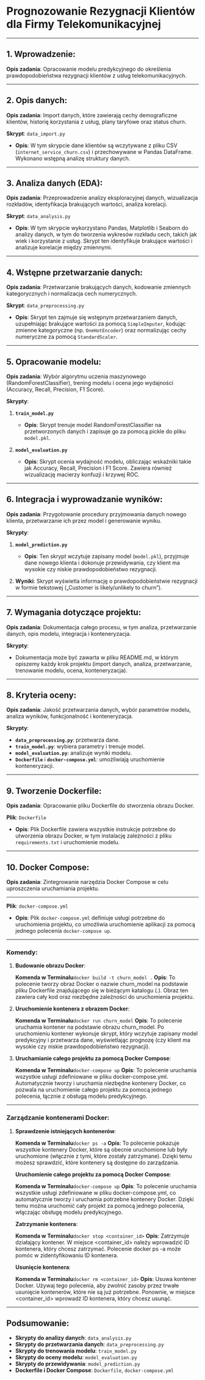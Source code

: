 # Prognozowanie Rezygnacji Klientów dla Firmy Telekomunikacyjnej

---

## 1. Wprowadzenie:
**Opis zadania**: Opracowanie modelu predykcyjnego do określenia prawdopodobieństwa rezygnacji klientów z usług telekomunikacyjnych.

---

## 2. Opis danych:
**Opis zadania**: Import danych, które zawierają cechy demograficzne klientów, historię korzystania z usług, plany taryfowe oraz status churn.

**Skrypt**: `data_import.py`
- **Opis**: W tym skrypcie dane klientów są wczytywane z pliku CSV (`internet_service_churn.csv`) i przechowywane w Pandas DataFrame. Wykonano wstępną analizę struktury danych.

---

## 3. Analiza danych (EDA):
**Opis zadania**: Przeprowadzenie analizy eksploracyjnej danych, wizualizacja rozkładów, identyfikacja brakujących wartości, analiza korelacji.

**Skrypt**: `data_analysis.py`
- **Opis**: W tym skrypcie wykorzystano Pandas, Matplotlib i Seaborn do analizy danych, w tym do tworzenia wykresów rozkładu cech, takich jak wiek i korzystanie z usług. Skrypt ten identyfikuje brakujące wartości i analizuje korelacje między zmiennymi.

---

## 4. Wstępne przetwarzanie danych:
**Opis zadania**: Przetwarzanie brakujących danych, kodowanie zmiennych kategorycznych i normalizacja cech numerycznych.

**Skrypt**: `data_preprocessing.py`
- **Opis**: Skrypt ten zajmuje się wstępnym przetwarzaniem danych, uzupełniając brakujące wartości za pomocą `SimpleImputer`, kodując zmienne kategoryczne (np. `OneHotEncoder`) oraz normalizując cechy numeryczne za pomocą `StandardScaler`.

---

## 5. Opracowanie modelu:
**Opis zadania**: Wybór algorytmu uczenia maszynowego (RandomForestClassifier), trening modelu i ocena jego wydajności (Accuracy, Recall, Precision, F1 Score).

**Skrypty**:
1. **`train_model.py`**
   - **Opis**: Skrypt trenuje model RandomForestClassifier na przetworzonych danych i zapisuje go za pomocą pickle do pliku `model.pkl`.
   
2. **`model_evaluation.py`**
   - **Opis**: Skrypt ocenia wydajność modelu, obliczając wskaźniki takie jak Accuracy, Recall, Precision i F1 Score. Zawiera również wizualizację macierzy konfuzji i krzywej ROC.

---

## 6. Integracja i wyprowadzanie wyników:
**Opis zadania**: Przygotowanie procedury przyjmowania danych nowego klienta, przetwarzanie ich przez model i generowanie wyniku.

**Skrypty**:
1. **`model_prediction.py`**
   - **Opis**: Ten skrypt wczytuje zapisany model (`model.pkl`), przyjmuje dane nowego klienta i dokonuje przewidywania, czy klient ma wysokie czy niskie prawdopodobieństwo rezygnacji.
   
2. **Wyniki**: Skrypt wyświetla informację o prawdopodobieństwie rezygnacji w formie tekstowej („Customer is likely/unlikely to churn”).

---

## 7. Wymagania dotyczące projektu:
**Opis zadania**: Dokumentacja całego procesu, w tym analiza, przetwarzanie danych, opis modelu, integracja i konteneryzacja.

**Skrypty**:
- Dokumentacja może być zawarta w pliku README.md, w którym opiszemy każdy krok projektu (import danych, analiza, przetwarzanie, trenowanie modelu, ocena, konteneryzacja).

---

## 8. Kryteria oceny:
**Opis zadania**: Jakość przetwarzania danych, wybór parametrów modelu, analiza wyników, funkcjonalność i konteneryzacja.

**Skrypty**:
- **`data_preprocessing.py`**: przetwarza dane.
- **`train_model.py`**: wybiera parametry i trenuje model.
- **`model_evaluation.py`**: analizuje wyniki modelu.
- **`Dockerfile`** i **`docker-compose.yml`**: umożliwiają uruchomienie konteneryzacji.

---

## 9. Tworzenie Dockerfile:
**Opis zadania**: Opracowanie pliku Dockerfile do stworzenia obrazu Docker.

**Plik**: `Dockerfile`
- **Opis**: Plik Dockerfile zawiera wszystkie instrukcje potrzebne do utworzenia obrazu Docker, w tym instalację zależności z pliku `requirements.txt` i uruchomienie modelu.

---

## 10. Docker Compose:
**Opis zadania**: Zintegrowanie narzędzia Docker Compose w celu uproszczenia uruchamiania projektu.

---

**Plik**: `docker-compose.yml`
- **Opis**: Plik `docker-compose.yml` definiuje usługi potrzebne do uruchomienia projektu, co umożliwia uruchomienie aplikacji za pomocą jednego polecenia `docker-compose up`.

---

 ### Komendy:

1. **Budowanie obrazu Docker**:
   
   **Komenda w Terminalu**`docker build -t churn_model .` 
   **Opis**: To polecenie tworzy obraz Docker o nazwie churn_model na podstawie pliku Dockerfile znajdującego się w bieżącym katalogu (.). Obraz ten zawiera cały kod oraz niezbędne zależności do uruchomienia projektu.
   
2. **Uruchomienie kontenera z obrazem Docker**:
   
   **Komenda w Terminalu**`docker run churn_model`
   **Opis**: To polecenie uruchamia kontener na podstawie obrazu churn_model. Po uruchomieniu kontener wykonuje skrypt, który wczytuje zapisany model predykcyjny i przetwarza dane, wyświetlając prognozę (czy klient ma wysokie czy niskie prawdopodobieństwo rezygnacji).

3. **Uruchamianie całego projektu za pomocą Docker Compose**:

   **Komenda w Terminalu**`docker-compose up`
   **Opis**: To polecenie uruchamia wszystkie usługi zdefiniowane w pliku docker-compose.yml. Automatycznie tworzy i uruchamia niezbędne kontenery Docker, co pozwala na uruchomienie całego projektu za pomocą jednego polecenia, łącznie z obsługą modelu predykcyjnego.  

---

### Zarządzanie kontenerami Docker:

1. **Sprawdzenie istniejących kontenerów**:
   
   **Komenda w Terminalu**`docker ps -a`
   **Opis**: To polecenie pokazuje wszystkie kontenery Docker, które są obecnie uruchomione lub były uruchomione (włącznie z tymi, które zostały zatrzymane). Dzięki temu możesz sprawdzić, które kontenery są dostępne do zarządzania.
   
   **Uruchomienie całego projektu za pomocą Docker Compose**:

   **Komenda w Terminalu**`docker-compose up`
   **Opis**: To polecenie uruchamia wszystkie usługi zdefiniowane w pliku docker-compose.yml, co automatycznie tworzy i uruchamia potrzebne kontenery Docker. Dzięki temu można uruchomić cały projekt za pomocą jednego polecenia, włączając obsługę modelu predykcyjnego.
   
  
   **Zatrzymanie kontenera**:

   **Komenda w Terminalu**`docker stop <container_id>`
   **Opis**: Zatrzymuje działający kontener. W miejsce <container_id> należy wprowadzić ID kontenera, który chcesz zatrzymać. Polecenie docker ps -a może pomóc w zidentyfikowaniu ID kontenera.
   
   **Usunięcie kontenera**:

   **Komenda w Terminalu**`docker rm <container_id>`
   **Opis**: Usuwa kontener Docker. Używaj tego polecenia, aby zwolnić zasoby przez trwałe usunięcie kontenerów, które nie są już potrzebne. Ponownie, w miejsce <container_id> wprowadź ID kontenera, który chcesz usunąć.

---

## Podsumowanie:
- **Skrypty do analizy danych**: `data_analysis.py`
- **Skrypty do przetwarzania danych**: `data_preprocessing.py`
- **Skrypty do trenowania modelu**: `train_model.py`
- **Skrypty do oceny modelu**: `model_evaluation.py`
- **Skrypty do przewidywania**: `model_prediction.py`
- **Dockerfile i Docker Compose**: `Dockerfile`, `docker-compose.yml`

